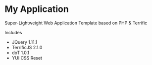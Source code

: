 My Application
==============

Super-Lightweight Web Application Template based on PHP & Terrific

Includes 

* JQuery 1.11.1
* TerrificJS 2.1.0
* doT 1.0.1
* YUI CSS Reset